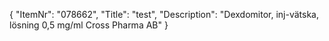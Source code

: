 {
  "ItemNr": "078662",
  "Title": "test",
  "Description": "Dexdomitor, inj-vätska, lösning 0,5 mg/ml Cross Pharma AB"
}
